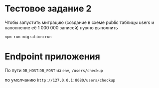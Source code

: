 # Тестовое задание 2

Чтобы запустить миграцию (создание в схеме public таблицы users и наполнение её 1 000 000 записей) нужно выполнить

```
npm run migration:run
```

# Endpoint приложения

По пути `DB_HOST`:`DB_PORT` из `env`, `/users/checkup`

по умолчанию `http://127.0.0.1:8080/users/checkup`
